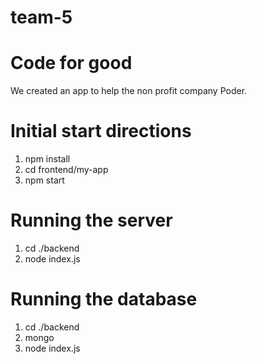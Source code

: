 # team-5

# Code for good 
We created an app to help the non profit company Poder.

# Initial start directions
1. npm install
2. cd frontend/my-app
3. npm start

# Running the server
1. cd ./backend
2. node index.js

# Running the database
1. cd ./backend
2. mongo
3. node index.js
